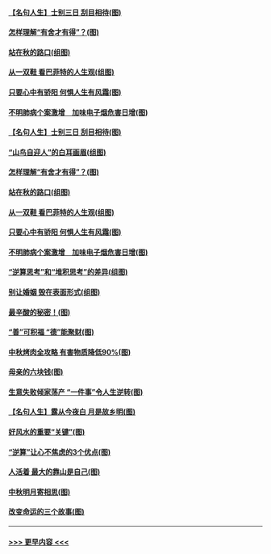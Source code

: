 #### [【名句人生】士别三日 刮目相待(图)](../pages/p8/906988.md?t=09150455) 
#### [怎样理解“有舍才有得”？(图)](../pages/p8/906872.md?t=09150455) 
#### [站在秋的路口(组图)](../pages/p8/906914.md?t=09150455) 
#### [从一双鞋 看巴菲特的人生观(组图)](../pages/p8/907311.md?t=09150455) 
#### [只要心中有骄阳 何惧人生有风霜(图)](../pages/p8/907320.md?t=09150455) 
#### [不明肺病个案激增　加味电子烟危害日增(图)](../pages/p8/907307.md?t=09150455) 
#### [【名句人生】士别三日 刮目相待(图)](../pages/p8/906988.md?t=09150455) 
#### [“山鸟自迎人”的白耳画眉(组图)](../pages/p8/907332.md?t=09150455) 
#### [怎样理解“有舍才有得”？(图)](../pages/p8/906872.md?t=09150455) 
#### [站在秋的路口(组图)](../pages/p8/906914.md?t=09150455) 
#### [从一双鞋 看巴菲特的人生观(组图)](../pages/p8/907311.md?t=09150455) 
#### [只要心中有骄阳 何惧人生有风霜(图)](../pages/p8/907320.md?t=09150455) 
#### [不明肺病个案激增　加味电子烟危害日增(图)](../pages/p8/907307.md?t=09150455) 
#### [“逆算思考”和“堆积思考”的差异(组图)](../pages/p8/907229.md?t=09150455) 
#### [别让婚姻 毁在表面形式(组图)](../pages/p8/907118.md?t=09150455) 
#### [最辛酸的秘密！(图)](../pages/p8/906327.md?t=09150455) 
#### [“善”可积福 “德”能聚财(图)](../pages/p8/906906.md?t=09150455) 
#### [中秋烤肉全攻略 有害物质降低90%(图)](../pages/p8/907227.md?t=09150455) 
#### [母亲的六块钱(图)](../pages/p8/907107.md?t=09150455) 
#### [生意失败倾家荡产 “一件事”令人生逆转(图)](../pages/p8/907101.md?t=09150455) 
#### [【名句人生】露从今夜白 月是故乡明(图)](../pages/p8/906558.md?t=09150455) 
#### [好风水的重要“关键”(图)](../pages/p8/907087.md?t=09150455) 
#### [“逆算”让心不焦虑的3个优点(图)](../pages/p8/907070.md?t=09150455) 
#### [人活着 最大的靠山是自己(图)](../pages/p8/906329.md?t=09150455) 
#### [中秋明月寄相思(图)](../pages/p8/906932.md?t=09150455) 
#### [改变命运的三个故事(图)](../pages/p8/906257.md?t=09150455) 

----
#### [ >>> 更早内容 <<< ](../indexes/p8-earlier.md)
